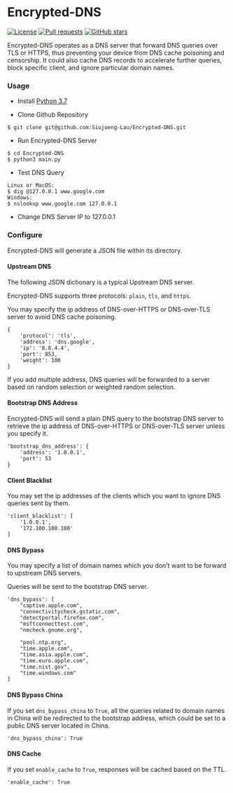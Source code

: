 # Encrypted-DNS
[![License](https://img.shields.io/github/license/Siujoeng-Lau/Encrypted-DNS.svg?style=for-the-badge)](https://github.com/Siujoeng-Lau/Encrypted-DNS/blob/master/LICENSE)
[![Pull requests](https://img.shields.io/github/issues-pr-closed/Siujoeng-Lau/Encrypted-DNS?style=for-the-badge)](https://github.com/Siujoeng-Lau/Encrypted-DNS/pulls)
[![GitHub stars](https://img.shields.io/github/stars/Siujoeng-Lau/Encrypted-DNS?style=for-the-badge)](https://github.com/Siujoeng-Lau/Encrypted-DNS/stargazers)

Encrypted-DNS operates as a DNS server that forward DNS queries over TLS or HTTPS, thus preventing your device from DNS cache poisoning and censorship.
It could also cache DNS records to accelerate further queries, block specific client, and ignore particular domain names.

### Usage

* Install [Python 3.7](https://www.python.org/downloads/)

* Clone Github Repository

```
$ git clone git@github.com:Siujoeng-Lau/Encrypted-DNS.git
```

* Run Encrypted-DNS Server

```
$ cd Encrypted-DNS
$ python3 main.py
```

* Test DNS Query

```
Linux or MacOS:
$ dig @127.0.0.1 www.google.com
Windows:
$ nslookup www.google.com 127.0.0.1
```

* Change DNS Server IP to 127.0.0.1

### Configure

Encrypted-DNS will generate a JSON file within its directory.

#### Upstream DNS

The following JSON dictionary is a typical Upstream DNS server.

Encrypted-DNS supports three protocols: `plain`, `tls`, and `https`. 

You may specify the ip address of DNS-over-HTTPS or DNS-over-TLS server to avoid DNS cache poisoning.

```
{
    'protocol': 'tls',
    'address': 'dns.google',
    'ip': '8.8.4.4',
    'port': 853,
    'weight': 100
}
```
If you add multiple address, DNS queries will be forwarded to a server based on random selection or weighted random selection.

#### Bootstrap DNS Address

Encrypted-DNS will send a plain DNS query to the bootstrap DNS server to retrieve the ip address of DNS-over-HTTPS or DNS-over-TLS server unless you specify it.
```
'bootstrap_dns_address': {
    'address': '1.0.0.1',
    'port': 53
}
```

#### Client Blacklist

You may set the ip addresses of the clients which you want to ignore DNS queries sent by them.
```
'client_blacklist': [
    '1.0.0.1',
    '172.100.100.100'
]
```

#### DNS Bypass

You may specify a list of domain names which you don't want to be forward to upstream DNS servers.

Queries will be sent to the bootstrap DNS server.

```
'dns_bypass': [
    "captive.apple.com",
    "connectivitycheck.gstatic.com",
    "detectportal.firefox.com",
    "msftconnecttest.com",
    "nmcheck.gnome.org",

    "pool.ntp.org",
    "time.apple.com",
    "time.asia.apple.com",
    "time.euro.apple.com",
    "time.nist.gov",
    "time.windows.com"
]
```

#### DNS Bypass China

If you set `dns_bypass_china` to `True`, all the queries related to domain names in China will be redirected to the bootstrap address, which could be set to a public DNS server located in China.

```
'dns_bypass_china': True
```

#### DNS Cache

If you set `enable_cache` to `True`, responses will be cached based on the TTL.

```
'enable_cache': True
```

